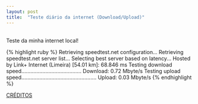 ```yaml
---
layout: post
title:  "Teste diário da internet (Download/Upload)"
---
```

<br />
Teste da minha internet local!  <br />

{% highlight ruby %}
Retrieving speedtest.net configuration...
Retrieving speedtest.net server list...
Selecting best server based on latency...
Hosted by Link+ Internet (Limeira) [54.01 km]: 68.846 ms
Testing download speed........................................
Download: 0.72 Mbyte/s
Testing upload speed..................................................
Upload: 0.03 Mbyte/s
{% endhighlight %}

[CRÉDITOS](https://github.com/sivel/speedtest-cli/)
